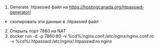 1. Generate .htpasswd файл на https://hostingcanada.org/htpasswd-generator/
  - скопировать эти данные в .htpasswd файл
2. Открыть порт 7860 на NAT
3. docker run -d -p 7860:80 -v %cd%/nginx.conf:/etc/nginx/nginx.conf:ro -v %cd%/.htpasswd:/etc/nginx/.htpasswd:ro nginx

